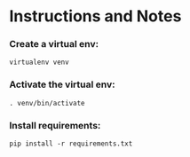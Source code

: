 # Instructions and Notes

### Create a virtual env:
```
virtualenv venv
```

### Activate the virtual env:
```
. venv/bin/activate
```

### Install requirements:
```
pip install -r requirements.txt
```